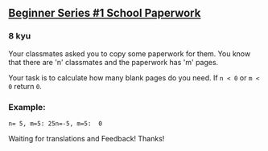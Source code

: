 <h2><a href=https://www.codewars.com/kata/55f9b48403f6b87a7c0000bd/train/sql/68b78a631f35c3fbf4c82672 target="_blank">Beginner Series #1 School Paperwork</a></h2><h3>8 kyu</h3><p>Your classmates asked you to copy some paperwork for them. You know that there are 'n' classmates and the paperwork has 'm' pages.</p><p>Your task is to calculate how many blank pages do you need. If <code>n &lt; 0</code> or <code>m &lt; 0</code> return <code>0</code>.</p><h3 id="example">Example:</h3><pre><code>n= 5, m=5: 25n=-5, m=5:  0</code></pre><p>Waiting for translations and Feedback! Thanks!</p>